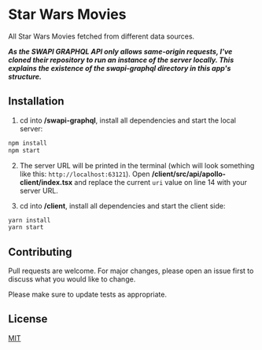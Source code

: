 # Star Wars Movies

All Star Wars Movies fetched from different data sources.

**_As the SWAPI GRAPHQL API only allows same-origin requests, I've cloned their repository to run an instance of the server locally. This explains the existence of the swapi-graphql directory in this app's structure._**

## Installation

1. cd into **/swapi-graphql**, install all dependencies and start the local server:

```bash
npm install
npm start
```

2. The server URL will be printed in the terminal (which will look something like this: `http://localhost:63121`). Open **/client/src/api/apollo-client/index.tsx** and replace the current `uri` value on line 14 with your server URL.

3. cd into **/client**, install all dependencies and start the client side:

```bash
yarn install
yarn start
```

## Contributing

Pull requests are welcome. For major changes, please open an issue first to discuss what you would like to change.

Please make sure to update tests as appropriate.

## License

[MIT](https://choosealicense.com/licenses/mit/)
